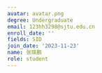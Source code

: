 ```yaml
---
avatar: avatar.png
degree: Undergraduate
email: 123hh3298@sjtu.edu.cn
enroll_date: ''
fields: SID
join_date: '2023-11-23'
name: 张瑛鹏
role: student
---
```

